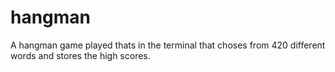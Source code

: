 # hangman
A hangman game played thats in the terminal that choses from 420 different words and stores the high scores.
